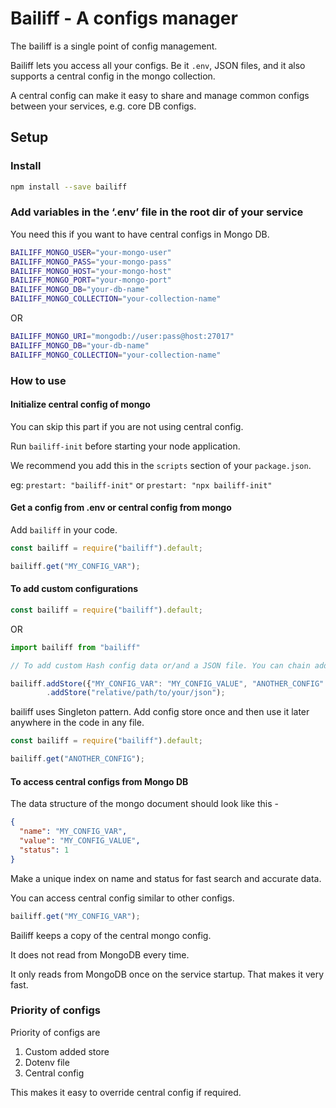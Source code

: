 
# Bailiff - A configs manager

The bailiff is a single point of config management.

Bailiff lets you access all your configs. Be it `.env`, JSON files, and it also supports a central config in the mongo collection.

A central config can make it easy to share and manage common configs between your services, e.g. core DB configs.

## Setup

### Install

```bash
npm install --save bailiff
```

### Add variables in the ‘.env’ file in the root dir of your service

You need this if you want to have central configs in Mongo DB.

```bash
BAILIFF_MONGO_USER="your-mongo-user"
BAILIFF_MONGO_PASS="your-mongo-pass"
BAILIFF_MONGO_HOST="your-mongo-host"
BAILIFF_MONGO_PORT="your-mongo-port"
BAILIFF_MONGO_DB="your-db-name"
BAILIFF_MONGO_COLLECTION="your-collection-name"
```

OR

```bash
BAILIFF_MONGO_URI="mongodb://user:pass@host:27017"
BAILIFF_MONGO_DB="your-db-name"
BAILIFF_MONGO_COLLECTION="your-collection-name"
```

### How to use

#### Initialize central config of mongo

You can skip this part if you are not using central config.

Run `bailiff-init` before starting your node application.

We recommend you add this in the `scripts` section of your `package.json`.

eg: `prestart: "bailiff-init"` or `prestart: "npx bailiff-init"`


#### Get a config from .env or central config from mongo

Add `bailiff` in your code.

```javascript
const bailiff = require("bailiff").default;

bailiff.get("MY_CONFIG_VAR"); 
```

#### To add custom configurations

```javascript
const bailiff = require("bailiff").default;
```

OR

```javascript
import bailiff from "bailiff"
```

```javascript
// To add custom Hash config data or/and a JSON file. You can chain addStore.

bailiff.addStore({"MY_CONFIG_VAR": "MY_CONFIG_VALUE", "ANOTHER_CONFIG": "ANOTHER_VALUE"})
        .addStore("relative/path/to/your/json");
```

bailiff uses Singleton pattern. Add config store once and then use it later anywhere in the code in any file.

```javascript
const bailiff = require("bailiff").default;

bailiff.get("ANOTHER_CONFIG");
```

#### To access central configs from Mongo DB

The data structure of the mongo document should look like this -

```json
{
  "name": "MY_CONFIG_VAR",
  "value": "MY_CONFIG_VALUE",
  "status": 1
}
```

Make a unique index on name and status for fast search and accurate data.

You can access central config similar to other configs.

```javascript
bailiff.get("MY_CONFIG_VAR");
```

Bailiff keeps a copy of the central mongo config.

It does not read from MongoDB every time.

It only reads from MongoDB once on the service startup. That makes it very fast.

### Priority of configs

Priority of configs are

1. Custom added store
2. Dotenv file
3. Central config

This makes it easy to override central config if required.
